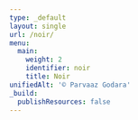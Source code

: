 ```yaml
---
type: _default
layout: single
url: /noir/
menu:
  main:
    weight: 2
    identifier: noir
    title: Noir
unifiedAlt: '© Parvaaz Godara'
_build:
  publishResources: false
---
```

